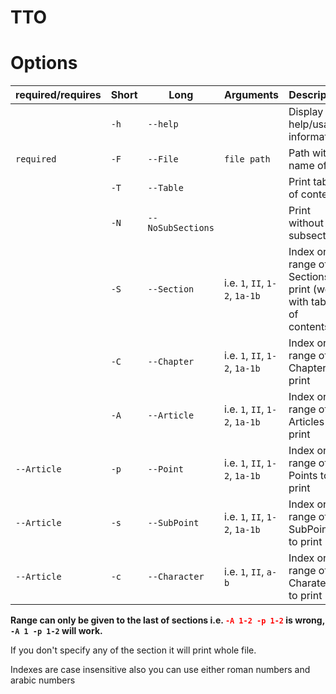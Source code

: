 # TTO
Options
=======
required/requires|Short|Long|Arguments|Description
---|---|---|---|---
||`-h`|`--help`||Display help/usage information
|`required`|`-F`|`--File`|`file path`|Path with name of file
||`-T`|`--Table`||Print table of contents
||`-N`|`--NoSubSections`||Print without subsections
||`-S`|`--Section`|i.e. `1`, `II`, `1-2`, `1a-1b`|Index or range of Sections to print (works with table of contents)  
||`-C`|`--Chapter`|i.e. `1`, `II`, `1-2`, `1a-1b`|Index or range of Chapters to print
||`-A`|`--Article`|i.e. `1`, `II`, `1-2`, `1a-1b`|Index or range of Articles to print
|`--Article`|`-p`|`--Point`|i.e. `1`, `II`, `1-2`, `1a-1b`|Index or range of Points to print
|`--Article`|`-s`|`--SubPoint`|i.e. `1`, `II`, `1-2`, `1a-1b`|Index or range of SubPoints to print
|`--Article`|`-c`|`--Character`|i.e. `1`, `II`, `a-b`|Index or range of Charaters to print

**Range can only be given to the last of sections i.e. <span style="color:red">`-A 1-2 -p 1-2`</span> is wrong, `-A 1 -p 1-2` will work.**

If you don't specify any of the section it will print whole file.

Indexes are case insensitive also you can use either roman numbers and arabic numbers